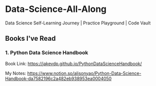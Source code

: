 # Data-Science-All-Along

Data Science Self-Learning Journey | Practice Playground | Code Vault

## Books I've Read

### 1. Python Data Science Handbook

Book Link: https://jakevdp.github.io/PythonDataScienceHandbook/

My Notes: https://www.notion.so/alisonyao/Python-Data-Science-Handbook-da7582196c2a482eb938953ea0004050
